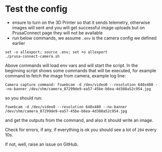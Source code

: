 # Test the config

- ensure to turn on the 3D Printer so that it sends telemetry, otherwise images
  will sent and you will get successful image uploads but on PrusaConnect page
  they will not be available
- run below commands, we assume `.env` is the camera config we defined earlier

```shell
set -o allexport; source .env; set +o allexport
./prusa-connect-camera.sh
```

Above commands will load env vars and will start the script.
In the beginning script shows some commands that will be executed, for example
command to fetch the image from camera, example log line:

<!-- markdownlint-disable line_length -->
```text
Camera capture command: fswebcam -d /dev/video0 --resolution 640x480 --no-banner /dev/shm/camera_87299de9-ea57-45be-b6ea-4d388a52c954.jpg
```

so you should run:

```shell
fswebcam -d /dev/video0 --resolution 640x480 --no-banner /dev/shm/camera_87299de9-ea57-45be-b6ea-4d388a52c954.jpg
```

<!-- markdownlint-enable line_length -->

and get the outputs from the command, and also it should write an image.

Check for errors, if any, if everything is ok you should see a lot of `204`
every 10s.

If not, well, raise an issue on GitHub.
